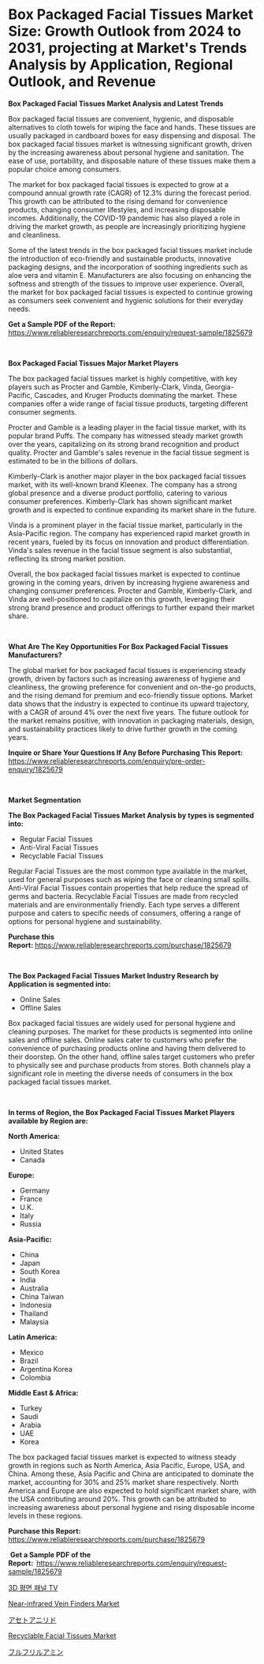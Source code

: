 <p><h1>Box Packaged Facial Tissues Market Size: Growth Outlook from 2024 to 2031, projecting at Market's Trends Analysis by Application, Regional Outlook, and Revenue</h1></p><p><strong>Box Packaged Facial Tissues Market Analysis and Latest Trends</strong></p>
<p><p>Box packaged facial tissues are convenient, hygienic, and disposable alternatives to cloth towels for wiping the face and hands. These tissues are usually packaged in cardboard boxes for easy dispensing and disposal. The box packaged facial tissues market is witnessing significant growth, driven by the increasing awareness about personal hygiene and sanitation. The ease of use, portability, and disposable nature of these tissues make them a popular choice among consumers.</p><p>The market for box packaged facial tissues is expected to grow at a compound annual growth rate (CAGR) of 12.3% during the forecast period. This growth can be attributed to the rising demand for convenience products, changing consumer lifestyles, and increasing disposable incomes. Additionally, the COVID-19 pandemic has also played a role in driving the market growth, as people are increasingly prioritizing hygiene and cleanliness.</p><p>Some of the latest trends in the box packaged facial tissues market include the introduction of eco-friendly and sustainable products, innovative packaging designs, and the incorporation of soothing ingredients such as aloe vera and vitamin E. Manufacturers are also focusing on enhancing the softness and strength of the tissues to improve user experience. Overall, the market for box packaged facial tissues is expected to continue growing as consumers seek convenient and hygienic solutions for their everyday needs.</p></p>
<p><strong>Get a Sample PDF of the Report:&nbsp;</strong> <a href="https://www.reliableresearchreports.com/enquiry/request-sample/1825679">https://www.reliableresearchreports.com/enquiry/request-sample/1825679</a></p>
<p>&nbsp;</p>
<p><strong>Box Packaged Facial Tissues Major Market Players</strong></p>
<p><p>The box packaged facial tissues market is highly competitive, with key players such as Procter and Gamble, Kimberly-Clark, Vinda, Georgia-Pacific, Cascades, and Kruger Products dominating the market. These companies offer a wide range of facial tissue products, targeting different consumer segments.</p><p>Procter and Gamble is a leading player in the facial tissue market, with its popular brand Puffs. The company has witnessed steady market growth over the years, capitalizing on its strong brand recognition and product quality. Procter and Gamble's sales revenue in the facial tissue segment is estimated to be in the billions of dollars.</p><p>Kimberly-Clark is another major player in the box packaged facial tissues market, with its well-known brand Kleenex. The company has a strong global presence and a diverse product portfolio, catering to various consumer preferences. Kimberly-Clark has shown significant market growth and is expected to continue expanding its market share in the future.</p><p>Vinda is a prominent player in the facial tissue market, particularly in the Asia-Pacific region. The company has experienced rapid market growth in recent years, fueled by its focus on innovation and product differentiation. Vinda's sales revenue in the facial tissue segment is also substantial, reflecting its strong market position.</p><p>Overall, the box packaged facial tissues market is expected to continue growing in the coming years, driven by increasing hygiene awareness and changing consumer preferences. Procter and Gamble, Kimberly-Clark, and Vinda are well-positioned to capitalize on this growth, leveraging their strong brand presence and product offerings to further expand their market share.</p></p>
<p>&nbsp;</p>
<p><strong>What Are The Key Opportunities For Box Packaged Facial Tissues Manufacturers?</strong></p>
<p><p>The global market for box packaged facial tissues is experiencing steady growth, driven by factors such as increasing awareness of hygiene and cleanliness, the growing preference for convenient and on-the-go products, and the rising demand for premium and eco-friendly tissue options. Market data shows that the industry is expected to continue its upward trajectory, with a CAGR of around 4% over the next five years. The future outlook for the market remains positive, with innovation in packaging materials, design, and sustainability practices likely to drive further growth in the coming years.</p></p>
<p><strong>Inquire or Share Your Questions If Any Before Purchasing This Report:</strong> <a href="https://www.reliableresearchreports.com/enquiry/pre-order-enquiry/1825679">https://www.reliableresearchreports.com/enquiry/pre-order-enquiry/1825679</a></p>
<p>&nbsp;</p>
<p><strong>Market Segmentation</strong></p>
<p><strong>The Box Packaged Facial Tissues Market Analysis by types is segmented into:</strong></p>
<p><ul><li>Regular Facial Tissues</li><li>Anti-Viral Facial Tissues</li><li>Recyclable Facial Tissues</li></ul></p>
<p><p>Regular Facial Tissues are the most common type available in the market, used for general purposes such as wiping the face or cleaning small spills. Anti-Viral Facial Tissues contain properties that help reduce the spread of germs and bacteria. Recyclable Facial Tissues are made from recycled materials and are environmentally friendly. Each type serves a different purpose and caters to specific needs of consumers, offering a range of options for personal hygiene and sustainability.</p></p>
<p><strong>Purchase this Report:&nbsp;</strong><a href="https://www.reliableresearchreports.com/purchase/1825679">https://www.reliableresearchreports.com/purchase/1825679</a></p>
<p>&nbsp;</p>
<p><strong>The Box Packaged Facial Tissues Market Industry Research by Application is segmented into:</strong></p>
<p><ul><li>Online Sales</li><li>Offline Sales</li></ul></p>
<p><p>Box packaged facial tissues are widely used for personal hygiene and cleaning purposes. The market for these products is segmented into online sales and offline sales. Online sales cater to customers who prefer the convenience of purchasing products online and having them delivered to their doorstep. On the other hand, offline sales target customers who prefer to physically see and purchase products from stores. Both channels play a significant role in meeting the diverse needs of consumers in the box packaged facial tissues market.</p></p>
<p>&nbsp;</p>
<p><strong>In terms of Region, the Box Packaged Facial Tissues Market Players available by Region are:</strong></p>
<p>
    <p> <strong> North America: </strong>
        <ul>
            <li>United States</li>
            <li>Canada</li>
        </ul>
        </p> 
    <p> <strong> Europe: </strong>
        <ul>
            <li>Germany</li>
            <li>France</li>
            <li>U.K.</li>
            <li>Italy</li>
            <li>Russia</li>
        </ul>
        </p> 
    <p> <strong> Asia-Pacific: </strong>
        <ul>
            <li>China</li>
            <li>Japan</li>
            <li>South Korea</li>
            <li>India</li>
            <li>Australia</li>
            <li>China Taiwan</li>
            <li>Indonesia</li>
            <li>Thailand</li>
            <li>Malaysia</li>
        </ul>
        </p> 
    <p> <strong> Latin America: </strong>
        <ul>
            <li>Mexico</li>
            <li>Brazil</li>
            <li>Argentina Korea</li>
            <li>Colombia</li>
        </ul>
        </p> 
    <p> <strong> Middle East & Africa: </strong>
        <ul>
            <li>Turkey</li>
            <li>Saudi</li>
            <li>Arabia</li>
            <li>UAE</li>
            <li>Korea</li>
        </ul>
    </p>
    </p>
<p><p>The box packaged facial tissues market is expected to witness steady growth in regions such as North America, Asia Pacific, Europe, USA, and China. Among these, Asia Pacific and China are anticipated to dominate the market, accounting for 30% and 25% market share respectively. North America and Europe are also expected to hold significant market share, with the USA contributing around 20%. This growth can be attributed to increasing awareness about personal hygiene and rising disposable income levels in these regions.</p></p>
<p><strong>Purchase this Report: </strong><a href="https://www.reliableresearchreports.com/purchase/1825679">https://www.reliableresearchreports.com/purchase/1825679</a></p>
<p>&nbsp;<strong>Get a Sample PDF of the Report:&nbsp;&nbsp;</strong><a href="https://www.reliableresearchreports.com/enquiry/request-sample/1825679">https://www.reliableresearchreports.com/enquiry/request-sample/1825679</a></p>
<p><strong></strong></p>
<p><p><a href="https://github.com/vs10l4sfg5c/Market-Research-Report-List-1/blob/main/41976396492.md">3D 평면 패널 TV</a></p><p><a href="https://issuu.com/reportprime-2/docs/near-infrared-vein-finders-market-size-2030.pptx">Near-infrared Vein Finders Market</a></p><p><a href="https://github.com/dzy793153605/Market-Research-Report-List-1/blob/main/10479607461.md">アセトアニリド</a></p><p><a href="https://github.com/Sarissaschmalingtr6fz2739/Market-Research-Report-List-1/blob/main/recyclable-facial-tissues-market.md">Recyclable Facial Tissues Market</a></p><p><a href="https://github.com/EthanMorar2011/Market-Research-Report-List-1/blob/main/25468957462.md">フルフリルアミン</a></p></p>